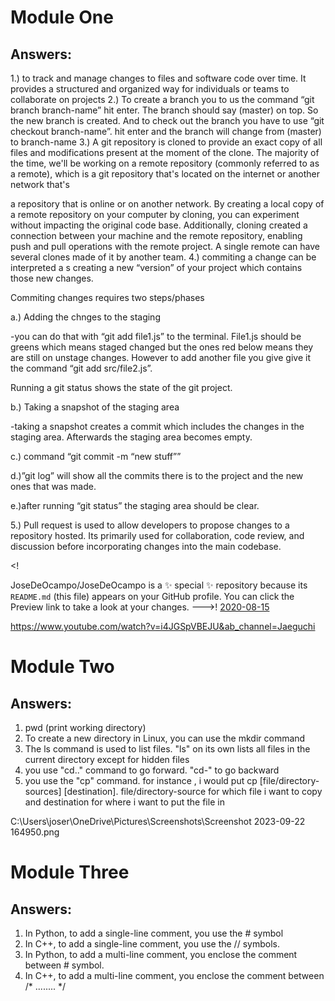 # <JoseDeOcampo> Module One

## Answers:

1.) to track and manage changes to files and software code over time. It provides a structured and organized way for individuals or teams to collaborate on projects
2.) To create a branch you to us the command “git branch branch-name” hit enter. The branch should say (master) on top. So the new branch is created. And to check out the branch you have to use “git checkout branch-name”. hit enter and the branch will change from (master) to branch-name
3.) A git repository is cloned to provide an exact copy of all files and modifications present at the moment of the clone. The majority of the time, we'll be working on a remote repository (commonly referred to as a remote), which is a git repository that's located on the internet or another network that's

a repository that is online or on another network. By creating a local copy of a remote repository on your computer by cloning, you can experiment without impacting the original code base. Additionally, cloning created a connection between your machine and the remote repository, enabling push and pull operations with the remote project. A single remote can have several clones made of it by another team.
4.) commiting a change can be interpreted a s creating a new “version” of your project which contains those new changes.

Commiting changes requires two steps/phases

a.) Adding the chnges to the staging

-you can do that with “git add file1.js” to the terminal. File1.js should be greens which means staged changed but the ones red below means they are still on unstage changes. However to add another file you give give it the command “git add src/file2.js”.

Running a git status shows the state of the git project.

b.) Taking a snapshot of the staging area

-taking a snapshot creates a commit which includes the changes in the staging area. Afterwards the staging area becomes empty.

c.) command “git commit -m “new stuff””

d.)”git log” will show all the commits there is to the project and the new ones that was made.

e.)after running “git status” the staging area should be clear.

5.) Pull request is used to allow developers to propose changes to a repository hosted. Its primarily used for collaboration, code review, and discussion before incorporating changes into the main codebase.

<!


JoseDeOcampo/JoseDeOcampo is a ✨ special ✨ repository because its `README.md` (this file) appears on your GitHub profile.
You can click the Preview link to take a look at your changes.
--->!
[2020-08-15](https://github.com/JoseDeOcampo/JoseDeOcampo/assets/144511160/c533537c-60c5-47f4-9d0c-e17d9671f766)

https://www.youtube.com/watch?v=i4JGSpVBEJU&ab_channel=Jaeguchi




# <JoseDeOcampo> Module Two

## Answers: 

1. pwd (print working directory)
2. To create a new directory in Linux, you can use the mkdir command
3. The ls command is used to list files. "ls" on its own lists all files in the current directory except for hidden files
4. you use "cd.." command to go forward. "cd-" to go backward
5. you use the "cp" command. for instance , i would put cp [file/directory-sources] [destination]. file/directory-source for which file i want to copy and destination for where i want to put the file in

C:\Users\joser\OneDrive\Pictures\Screenshots\Screenshot 2023-09-22 164950.png




# <JoseDeOcampo> Module Three

## Answers:

1. In Python, to add a single-line comment, you use the # symbol
2. In C++, to add a single-line comment, you use the // symbols.
3. In Python, to add a multi-line comment, you enclose the comment between # symbol.
4. In C++, to add a multi-line comment, you enclose the comment between /* ........ */

